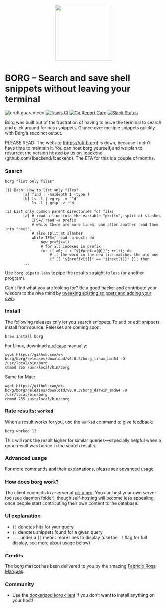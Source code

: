 <p align="center"><img height="180px" width="180px" src="https://github.com/fabric-8/borg/raw/master/assets/borg_mascot.png" alt=""></p>

BORG – Search and save shell snippets without leaving your terminal 
===
![cruft guaranteed](https://img.shields.io/badge/cruft-guaranteed-green.svg) [![Travis CI](https://api.travis-ci.org/ok-borg/borg.svg?branch=master)](https://travis-ci.org/ok-borg/borg) [![Go Report Card](https://goreportcard.com/badge/github.com/ok-borg/borg)](https://goreportcard.com/report/github.com/ok-borg/borg) [![Slack Status](http://ok-b.org:1492/badge.svg)](http://ok-b.org:1492)

Borg was built out of the frustration of having to leave the terminal to search and click around for bash snippets.
Glance over multiple snippets quickly with Borg's succinct output.

PLEASE READ: The website (https://ok-b.org) is down, because I didn't have time to maintain it.
You can host borg yourself, and we plan to resurrect the version hosted by us on 1backend (github.com/1backend/1backend).
The ETA for this is a couple of months.

### Search

```
borg "list only files"
```

```shell
(1) Bash: How to list only files?
        [a] find . -maxdepth 1 -type f
        [b] ls -l | egrep -v '^d'
            ls -l | grep -v '^d'

(2) List only common parent directories for files
        [a] # read a line into the variable "prefix", split at slashes
            IFS=/ read -a prefix
            # while there are more lines, one after another read them into "next",
            # also split at slashes
            while IFS=/ read -a next; do
                new_prefix=()
                # for all indexes in prefix
                for ((i=0; i < "${#prefix[@]}"; ++i)); do
                    # if the word in the new line matches the old one
                    if [[ "${prefix[i]}" == "${next[i]}" ]]; then
        ...
```

Use `borg pipeto less` to pipe the results straight to `less` (or another program).

Can't find what you are looking for? Be a good hacker and contribute your wisdom to the hive mind by [tweaking existing snippets and adding your own](https://github.com/ok-borg/borg/tree/master/docs).

### Install

The following releases only let you search snippets. To add or edit snippets, install from source. Releases are coming soon.

```
brew install borg
```

For Linux, download [a release](https://github.com/ok-borg/borg/releases) manually:

```
wget https://github.com/ok-borg/borg/releases/download/v0.0.3/borg_linux_amd64 -O /usr/local/bin/borg
chmod 755 /usr/local/bin/borg
```

Same for Mac:

```
wget https://github.com/ok-borg/borg/releases/download/v0.0.3/borg_darwin_amd64 -O /usr/local/bin/borg
chmod 755 /usr/local/bin/borg
```

### Rate results: `worked`

When a result works for you, use the `worked` command to give feedback:

```
borg worked 12
```

This will rank the result higher for similar queries—especially helpful when a good result was buried in the search results.

### Advanced usage

For more commands and their explanations, please see [advanced usage](https://github.com/ok-borg/borg/tree/master/docs).

### How does borg work?

The client connects to a server at [ok-b.org](https://ok-b.org/). You can host your own server too (see daemon folder), though self-hosting will become less appealing once people start contributing their own content to the database.

### UI explanation

- `()` denotes hits for your query
- `[]` denotes snippets found for a given query
- `...` under a `[]` means more lines to display (use the `-f` flag for full display, see more about usage below)

### Credits

The borg mascot has been delivered to you by the amazing [Fabricio Rosa Marques](https://dribbble.com/fabric8).

### Community

- Use the [dockerized borg client](https://github.com/juhofriman/borg-docker) if you don't want to install anything on your host!
